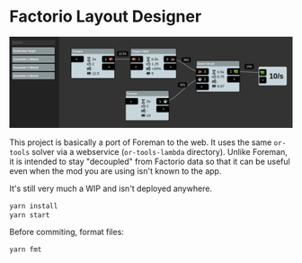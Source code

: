 # Factorio Layout Designer

![Screenshot](https://raw.githubusercontent.com/xaviershay/factorio-layout-designer/master/doc/fld-screenshot.png)

This project is basically a port of Foreman to the web. It uses the same
`or-tools` solver via a webservice (`or-tools-lambda` directory). Unlike
Foreman, it is intended to stay "decoupled" from Factorio data so that it can
be useful even when the mod you are using isn't known to the app.

It's still very much a WIP and isn't deployed anywhere.

    yarn install
    yarn start

Before commiting, format files:

    yarn fmt
